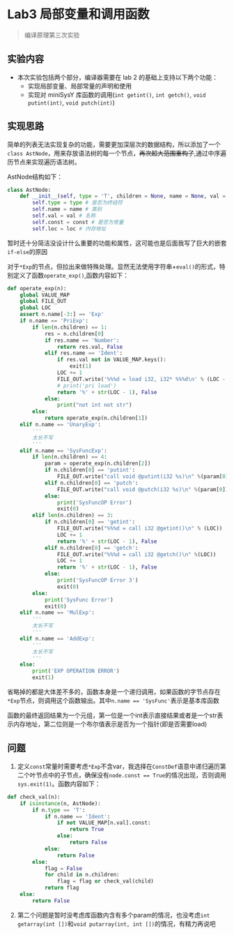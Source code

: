 # Lab3 局部变量和调用函数

> 编译原理第三次实验

## 实验内容

- 本次实验包括两个部分，编译器需要在 lab 2 的基础上支持以下两个功能：
    - 实现局部变量、局部常量的声明和使用
    - 实现对 miniSysY 库函数的调用(`int getint()`,  `int getch()`,  `void putint(int)`, `void putch(int)`)
    

## 实现思路

简单的列表无法实现复杂的功能，需要更加深层次的数据结构，所以添加了一个`class AstNode`，用来存放语法树的每一个节点，~~再次超大范围重构了~~,通过中序遍历节点来实现遍历语法树。

AstNode结构如下：

```python
class AstNode:
    def __init__(self, type = 'T', children = None, name = None, val = None, const = True, loc = 0):
        self.type = type # 是否为终结符
        self.name = name # 类别
        self.val = val # 名称
        self.const = const # 是否为常量
        self.loc = loc # 内存地址
```

暂时还十分简洁没设计什么重要的功能和属性，这可能也是后面我写了巨大的嵌套`if-else`的原因

对于`*Exp`的节点，但拉出来做特殊处理。显然无法使用字符串+`eval()`的形式，特别定义了函数`operate_exp()`,函数内容如下：

```python
def operate_exp(n):
    global VALUE_MAP
    global FILE_OUT
    global LOC
    assert n.name[-3:] == 'Exp'
    if n.name == 'PriExp':
        if len(n.children) == 1:
            res = n.children[0]
            if res.name == 'Number':
                return res.val, False
            elif res.name == 'Ident':
                if res.val not in VALUE_MAP.keys():
                    exit(1)
                LOC += 1
                FILE_OUT.write('%%%d = load i32, i32* %%%d\n' % (LOC - 1, VALUE_MAP[res.val].loc))
                # print('pri load')
                return '%' + str(LOC - 1), False
            else:
                print("not int not str")
        else: 
            return operate_exp(n.children[1])
    elif n.name == 'UnaryExp':
        '''
        太长不写
        '''
    elif n.name == 'SysFuncExp':
        if len(n.children) == 4:
            param = operate_exp(n.children[2])
            if n.children[0] == 'putint':
                FILE_OUT.write("call void @putint(i32 %s)\n" %(param[0]))
            elif n.children[0] == 'putch':
                FILE_OUT.write("call void @putch(i32 %s)\n" %(param[0]))
            else:
                print('SysFuncOP Error')
                exit(0)
        elif len(n.children) == 3:
            if n.children[0] == 'getint':
                FILE_OUT.write("%%%d = call i32 @getint()\n" % (LOC))
                LOC += 1
                return '%' + str(LOC - 1), False
            elif n.children[0] == 'getch':
                FILE_OUT.write("%%%d = call i32 @getch()\n" %(LOC))
                LOC += 1
                return '%' + str(LOC - 1), False
            else:
                print('SysFuncOP Error 3')
                exit(0)
        else:
            print('SysFunc Error')
            exit(0)
    elif n.name == 'MulExp':
        '''
        太长不写
        '''
    elif n.name == 'AddExp':
        '''
        太长不写
        '''
    else:
        print('EXP OPERATION ERROR')
        exit(1)
```

省略掉的都是大体差不多的，函数本身是一个递归调用，如果函数的字节点存在`*Exp`节点，则调用这个函数输出。其中`n.name == 'SysFunc'`表示是基本库函数

函数的最终返回结果为一个元组，第一位是一个int表示直接结果或者是一个str表示内存地址，第二位则是一个布尔值表示是否为一个指针(即是否需要load)


## 问题

1. 定义`const`常量时需要考虑`*Exp`不含var，我选择在`ConstDef`语意中递归遍历第二个叶节点中的子节点，确保没有`node.const == True`的情况出现，否则调用`sys.exit(1)`。函数内容如下：

```python
def check_val(n):
    if isinstance(n, AstNode):
        if n.type == 'T':
            if n.name == 'Ident':
                if not VALUE_MAP[n.val].const:
                    return True
                else:
                    return False
            else:
                return False
        else:
            flag = False
            for child in n.children:
                flag = flag or check_val(child)
            return flag
    else:
        return False
```



2. 第二个问题是暂时没考虑库函数内含有多个param的情况，也没考虑`int getarray(int [])`和`void putarray(int, int [])`的情况，有精力再说吧
